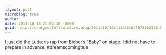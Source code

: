 ```yaml
---
layout: post
microblog: true
audio: 
date: 2011-10-15 21:02:10 -0500
guid: http://craigmcclellan.micro.blog/2011/10/16/t125391047978262528.html
---
```

I just did the Ludacris rap from Bieber's "Baby" on stage. I did not have to prepare in advance. #dreamscomingtrue
